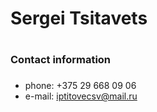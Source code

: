 # Sergei Tsitavets <h1>
### Contact information <h3>
* phone: +375 29 668 09 06
* e-mail: iptitovecsv@mail.ru